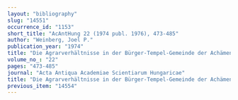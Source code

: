 ```yaml
---
layout: "bibliography"
slug: "14551"
occurrence_id: "1153"
short_title: "AcAntHung 22 (1974 publ. 1976), 473-485"
author: "Weinberg, Joel P."
publication_year: "1974"
title: "Die Agrarverhältnisse in der Bürger-Tempel-Gemeinde der Achämenidenzeit"
volume_no_: "22"
pages: "473-485"
journal: "Acta Antiqua Academiae Scientiarum Hungaricae"
title: "Die Agrarverhältnisse in der Bürger-Tempel-Gemeinde der Achämenidenzeit"
previous_item: "14554"
---
```

